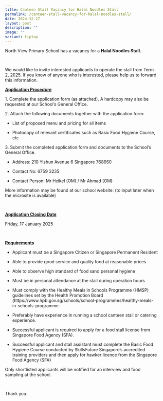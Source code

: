 ```yaml
---
title: Canteen Stall Vacancy for Halal Noodles Stall
permalink: /canteen-stall-vacancy-for-halal-noodles-stall/
date: 2024-12-27
layout: post
description: ""
image: ""
variant: tiptap
---
```

<p>North View Primary School has a vacancy for a <strong>Halal Noodles Stall.</strong>
</p>
<p>&nbsp;</p>
<p>We would like to invite interested applicants to operate the stall from
Term 2, 2025. If you know of anyone who is interested, please help us to
forward this information.</p>
<p><strong><u>Application Procedure</u></strong>
</p>
<p>1. Complete the&nbsp;<a rel="noopener noreferrer nofollow" target="_blank">application form</a> (as
attached). A hardcopy may also be requested at our School’s General Office.</p>
<p>2. Attach the following documents together with the application form:</p>
<ul data-tight="true" class="tight">
<li>
<p>List of proposed menu and pricing for all items</p>
</li>
<li>
<p>Photocopy of relevant certificates such as Basic Food Hygiene Course,
etc</p>
</li>
</ul>
<p>3. Submit the completed application form and documents to the School’s
General Office.</p>
<ul data-tight="true" class="tight">
<li>
<p>Address: 210 Yishun Avenue 6 Singapore 768960</p>
</li>
<li>
<p>Contact No: 6759 3235</p>
</li>
<li>
<p>Contact Person: Mr Heikel (OM) / Mr Ahmad (OM)</p>
</li>
</ul>
<p>More information may be found at our school website: (to input later when
the microsite is available)</p>
<p>&nbsp;</p>
<p><strong><u>Application Closing Date</u></strong>
</p>
<p>Friday, 17 January 2025</p>
<p>&nbsp;</p>
<p><strong><u>Requirements</u></strong>
</p>
<ul data-tight="true" class="tight">
<li>
<p>Applicant must be a Singapore Citizen or Singapore Permanent Resident</p>
</li>
<li>
<p>Able to provide good service and quality food at reasonable prices</p>
</li>
<li>
<p>Able to observe high standard of food sand personal hygiene</p>
</li>
<li>
<p>Must be in personal attendance at the stall during operation hours</p>
</li>
<li>
<p>Must comply with the Healthy Meals in Schools Programme (HMSP) guidelines
set by the Health Promotion Board (<a rel="noopener noreferrer nofollow" target="_blank">https://www.hpb.gov.sg/schools/school-programmes/healthy-meals-in-schools-programme</a>.</p>
</li>
<li>
<p>Preferably have experience in running a school canteen stall or catering
experience.</p>
</li>
<li>
<p>Successful applicant is required to apply for a food stall license from
Singapore Food Agency (SFA).</p>
</li>
<li>
<p>Successful applicant and stall assistant must complete the Basic Food
Hygiene Course conducted by SkillsFuture Singapore’s accredited training
providers and then apply for hawker licence from the Singapore Food Agency
(SFA)</p>
</li>
</ul>
<p>Only shortlisted applicants will be notified for an interview and food
sampling at the school.</p>
<p>&nbsp;</p>
<p>Thank you.</p>